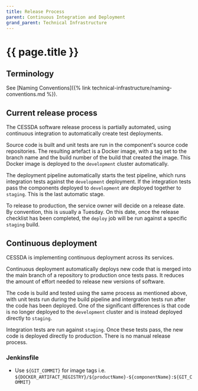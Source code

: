 ```yaml
---
title: Release Process
parent: Continuous Integration and Deployment
grand_parent: Technical Infrastructure
---
```


# {{ page.title }}

## Terminology

See [Naming Conventions]({% link technical-infrastructure/naming-conventions.md %}).

## Current release process

The CESSDA software release process is partially automated, using continuous integration to automatically create test deployments.

Source code is built and unit tests are run in the component's source code repositories. The resulting artefact is a Docker image, with a tag set to the branch name and the build number of the build that created the image. This Docker image is deployed to the `development` cluster automatically.

The deployment pipeline automatically starts the test pipeline, which runs integration tests against the `development` deployment. If the integration tests pass the components deployed to `development` are deployed together to `staging`. This is the last automatic stage.

To release to production, the service owner will decide on a release date. By convention, this is usually a Tuesday. On this date, once the release checklist has been completed, the `deploy` job will be run against a specific `staging` build.

## Continuous deployment

CESSDA is implementing continuous deployment across its services.

Continuous deployment automatically deploys new code that is merged into the main branch of a repository to production once tests pass. It reduces the amount of effort needed to release new versions of software.

The code is build and tested using the same process as mentioned above, with unit tests run during the build pipeline and intergration tests run after the code has been deployed. One of the significant differences is that code is no longer deployed to the `development` cluster and is instead deployed directly to `staging`.

Integration tests are run against `staging`. Once these tests pass, the new code is deployed directly to production. There is no manual release process.

### Jenkinsfile

* Use `${GIT_COMMIT}` for image tags i.e. `${DOCKER_ARTIFACT_REGISTRY}/${productName}-${componentName}:${GIT_COMMIT}`
